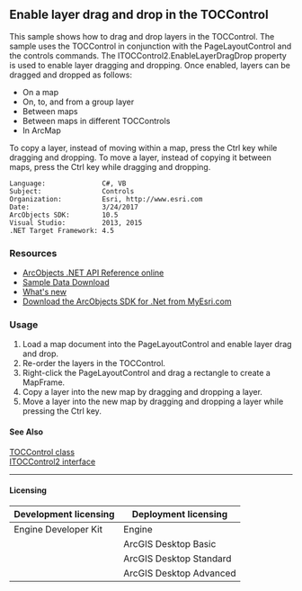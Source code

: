 ## Enable layer drag and drop in the TOCControl

  <div xmlns="http://www.w3.org/1999/xhtml" xmlns:my="http://schemas.microsoft.com/office/infopath/2003/myXSD/2006-02-10T23:25:53">This sample shows how to drag and drop layers in the TOCControl. The sample uses the TOCControl in conjunction with the PageLayoutControl and the controls commands. The ITOCControl2.EnableLayerDragDrop property is used to enable layer dragging and dropping. Once enabled, layers can be dragged and dropped as follows:</div>

*   On a map 
*   On, to, and from a group layer
*   Between maps
*   Between maps in different TOCControls
*   In ArcMap 
  <div xmlns="http://www.w3.org/1999/xhtml" xmlns:my="http://schemas.microsoft.com/office/infopath/2003/myXSD/2006-02-10T23:25:53">To copy a layer, instead of moving within a map, press the Ctrl key while dragging and dropping. To move a layer, instead of copying it between maps, press the Ctrl key while dragging and dropping. </div>  


<!-- TODO: Fill this section below with metadata about this sample-->
```
Language:              C#, VB
Subject:               Controls
Organization:          Esri, http://www.esri.com
Date:                  3/24/2017
ArcObjects SDK:        10.5
Visual Studio:         2013, 2015
.NET Target Framework: 4.5
```

### Resources

* [ArcObjects .NET API Reference online](http://desktop.arcgis.com/en/arcobjects/latest/net/webframe.htm)  
* [Sample Data Download](../../releases)  
* [What's new](http://desktop.arcgis.com/en/arcobjects/latest/net/webframe.htm#05247c04-bfd9-4e36-ae09-bc6e833c3b14.htm)  
* [Download the ArcObjects SDK for .Net from MyEsri.com](https://my.esri.com/)  

### Usage
1. Load a map document into the PageLayoutControl and enable layer drag and drop.   
1. Re-order the layers in the TOCControl.   
1. Right-click the PageLayoutControl and drag a rectangle to create a MapFrame.   
1. Copy a layer into the new map by dragging and dropping a layer.   
1. Move a layer into the new map by dragging and dropping a layer while pressing the Ctrl key.   







#### See Also  
[TOCControl class](http://desktop.arcgis.com/search/?q=TOCControl%20class&p=0&language=en&product=arcobjects-sdk-dotnet&version=&n=15&collection=help)  
[ITOCControl2 interface](http://desktop.arcgis.com/search/?q=ITOCControl2%20interface&p=0&language=en&product=arcobjects-sdk-dotnet&version=&n=15&collection=help)  


---------------------------------

#### Licensing  
| Development licensing | Deployment licensing | 
| ------------- | ------------- | 
| Engine Developer Kit | Engine |  
|  | ArcGIS Desktop Basic |  
|  | ArcGIS Desktop Standard |  
|  | ArcGIS Desktop Advanced |  


